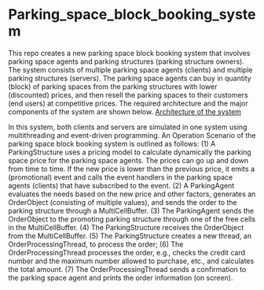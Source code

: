 # Parking_space_block_booking_system
This repo creates a new parking space block booking system that involves parking space agents and parking structures (parking structure owners). The system consists of multiple parking space agents (clients) and multiple parking structures (servers). The parking space agents can buy in quantity (block) of parking spaces from the parking structures with lower (discounted) prices, and then resell the parking spaces
to their customers (end users) at competitive prices. The required architecture and the major components of the system are shown below.
[Architecture of the system](./Parking_space_block_booking_system.png)

In this system, both clients and servers are simulated in one system using multithreading and event-driven programming.
An Operation Scenario of the parking space block booking system is outlined as follows:
(1) A ParkingStructure uses a pricing model to calculate dynamically the parking space price for the parking space agents. The prices can go up and down from time to time. If the new price is lower than the previous price, it emits a (promotional) event and calls the event handlers in the parking space agents (clients) that have subscribed to the event.
(2) A ParkingAgent evaluates the needs based on the new price and other factors, generates an OrderObject (consisting of multiple values), and sends the order to the parking structure through a MultiCellBuffer.
(3) The ParkingAgent sends the OrderObject to the promoting parking structure through one of the free cells in the MultiCellBuffer.
(4) The ParkingStructure receives the OrderObject from the MultiCellBuffer.
(5) The ParkingStructure creates a new thread, an OrderProcessingThread, to process the order;
(6) The OrderProcessingThread processes the order, e.g., checks the credit card number and the maximum number allowed to purchase, etc., and calculates the total amount.
(7) The OrderProcessingThread sends a confirmation to the parking space agent and prints the order information (on screen).
